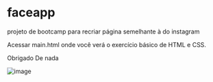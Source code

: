 # faceapp
projeto de bootcamp para recriar página semelhante à do instagram

Acessar main.html onde você verá o exercício básico de HTML e CSS.

Obrigado
De nada

![image](https://user-images.githubusercontent.com/70555750/179093599-2a39ce35-5d77-4efa-aac3-09383843f45c.png)
